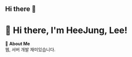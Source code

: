 ## Hi there 👋

# 👋 Hi there, I'm HeeJung, Lee!

🚀 **About Me**  
웹, 서버 개발 재미있습니다.

<!--
💡 **What I'm Working On**  
- 🔹 Building projects with **[Your Current Tech Stack]**  
- 🔹 Exploring **[New Technology or Interest]**  
- 🔹 Writing about my development journey at **[Your Blog or Portfolio Link]**  

📫 **How to Reach Me**  
- ✉️ Email: [your.email@example.com](mailto:your.email@example.com)  
- 🔗 LinkedIn: [linkedin.com/in/yourname](https://linkedin.com/in/yourname)  
- 🐦 Twitter: [@yourhandle](https://twitter.com/yourhandle)  

💻 **Tech Stack & Tools**  
![Tech Stack](https://skillicons.dev/icons?i=js,vue,fastapi,mongodb,docker,quasar,gradle,ubuntu)  

📊 **GitHub Stats**  
![GitHub Stats](https://github-readme-stats.vercel.app/api?username=yourgithubusername&show_icons=true&theme=tokyonight)  

⚡ **Fun Fact**  
Did you know? **[Something fun or unique about you!]**  

---
⭐️ *Feel free to check out my repositories and connect with me!*  
-->

<!--
**Patabear/Patabear** is a ✨ _special_ ✨ repository because its `README.md` (this file) appears on your GitHub profile.

Here are some ideas to get you started:

- 🔭 I’m currently working on ...
- 🌱 I’m currently learning ...
- 👯 I’m looking to collaborate on ...
- 🤔 I’m looking for help with ...
- 💬 Ask me about ...
- 📫 How to reach me: ...
- 😄 Pronouns: ...
- ⚡ Fun fact: ...
-->

